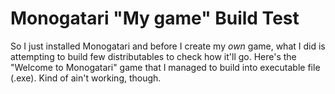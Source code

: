 # Monogatari "My game" Build Test

So I just installed Monogatari and before I create my *own* game, what I did is attempting to build few distributables to check how it'll go. Here's the "Welcome to Monogatari" game that I managed to build into executable file (.exe). Kind of ain't working, though.